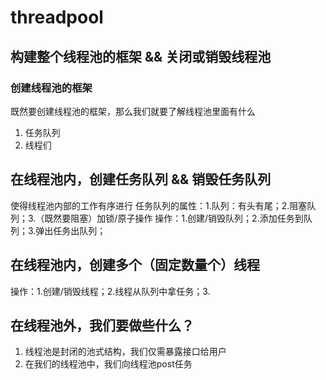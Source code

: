 # threadpool

## 构建整个线程池的框架 && 关闭或销毁线程池

### 创建线程池的框架

既然要创建线程池的框架，那么我们就要了解线程池里面有什么  

1. 任务队列
2. 线程们

## 在线程池内，创建任务队列 && 销毁任务队列

使得线程池内部的工作有序进行
任务队列的属性：1.队列：有头有尾；2.阻塞队列；3.（既然要阻塞）加锁/原子操作
操作：1.创建/销毁队列；2.添加任务到队列；3.弹出任务出队列；

## 在线程池内，创建多个（固定数量个）线程

操作：1.创建/销毁线程；2.线程从队列中拿任务；3.

## 在线程池外，我们要做些什么？

1. 线程池是封闭的池式结构，我们仅需暴露接口给用户
2. 在我们的线程池中，我们向线程池post任务
